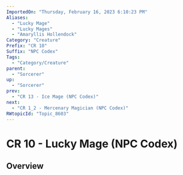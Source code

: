 ```yaml
---
ImportedOn: "Thursday, February 16, 2023 6:10:23 PM"
Aliases:
  - "Lucky Mage"
  - "Lucky Mages"
  - "Amaryllis Hollendock"
Category: "Creature"
Prefix: "CR 10"
Suffix: "NPC Codex"
Tags:
  - "Category/Creature"
parent:
  - "Sorcerer"
up:
  - "Sorcerer"
prev:
  - "CR 13 - Ice Mage (NPC Codex)"
next:
  - "CR 1_2 - Mercenary Magician (NPC Codex)"
RWtopicId: "Topic_8603"
---
```

# CR 10 - Lucky Mage (NPC Codex)
## Overview
